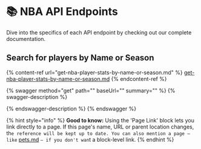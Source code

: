 # 📚 NBA API Endpoints

Dive into the specifics of each API endpoint by checking out our complete documentation.

## Search for players by Name or Season

{% content-ref url="get-nba-player-stats-by-name-or-season.md" %}
[get-nba-player-stats-by-name-or-season.md](get-nba-player-stats-by-name-or-season.md)
{% endcontent-ref %}

{% swagger method="get" path="" baseUrl="" summary="" %}
{% swagger-description %}

{% endswagger-description %}
{% endswagger %}

{% hint style="info" %}
**Good to know:** Using the 'Page Link' block lets you link directly to a page. If this page's name, URL or parent location changes, th`e reference will be kept up to date. You can also mention a page – like` [pets.md](pets.md "mention") `– if you don't wan`t a block-level link.
{% endhint %}
